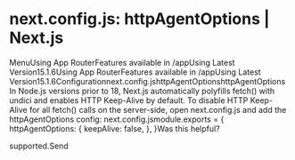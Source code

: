 # next.config.js: httpAgentOptions | Next.js

<p>MenuUsing App RouterFeatures available in /appUsing Latest Version15.1.6Using App RouterFeatures available in /appUsing Latest Version15.1.6Configurationnext.config.jshttpAgentOptionshttpAgentOptions
In Node.js versions prior to 18, Next.js automatically polyfills fetch() with undici and enables HTTP Keep-Alive by default.
To disable HTTP Keep-Alive for all fetch() calls on the server-side, open next.config.js and add the httpAgentOptions config:
next.config.jsmodule.exports = {
httpAgentOptions: {
keepAlive: false,
},
}Was this helpful?</p>
<p>supported.Send</p>
